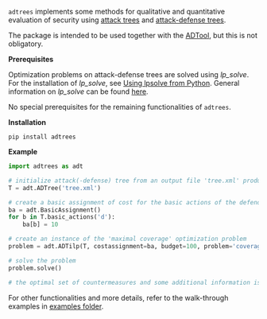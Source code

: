 `adtrees` implements some methods for qualitative and quantitative evaluation of security using [attack trees](https://en.wikipedia.org/wiki/Attack_tree)
and [attack-defense trees](http://people.irisa.fr/Barbara.Kordy/papers/ADT12.pdf).

The package is intended to be used together with the [ADTool](https://satoss.uni.lu/members/piotr/adtool/), but this is not obligatory.

**Prerequisites**

Optimization problems on attack-defense trees are solved using *lp_solve*. For the installation of *lp_solve*, see [Using lpsolve from Python](http://lpsolve.sourceforge.net/5.5/Python.htm). General information on *lp_solve* can be found [here](http://lpsolve.sourceforge.net/5.5/).

No special prerequisites for the remaining functionalities of `adtrees`.

**Installation**

```
pip install adtrees
```

**Example**

```python
import adtrees as adt

# initialize attack(-defense) tree from an output file 'tree.xml' produced by the ADTool
T = adt.ADTree('tree.xml')

# create a basic assignment of cost for the basic actions of the defender in T
ba = adt.BasicAssignment()
for b in T.basic_actions('d'):
    ba[b] = 10

# create an instance of the 'maximal coverage' optimization problem
problem = adt.ADTilp(T, costassignment=ba, budget=100, problem='coverage')

# solve the problem
problem.solve()

# the optimal set of countermeasures and some additional information is displayed
```

For other functionalities and more details, refer to the walk-through examples in [examples folder](../examples).
